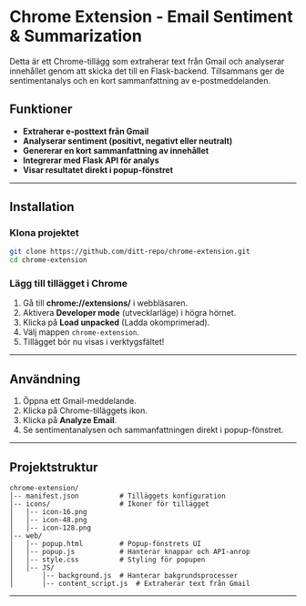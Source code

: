 # Chrome Extension - Email Sentiment & Summarization

Detta är ett Chrome-tillägg som extraherar text från Gmail och analyserar innehållet genom att skicka det till en Flask-backend. Tillsammans ger de sentimentanalys och en kort sammanfattning av e-postmeddelanden.

## Funktioner

- **Extraherar e-posttext från Gmail**
- **Analyserar sentiment (positivt, negativt eller neutralt)**
- **Genererar en kort sammanfattning av innehållet**
- **Integrerar med Flask API för analys**
- **Visar resultatet direkt i popup-fönstret**

---

## **Installation**

### Klona projektet

```bash
git clone https://github.com/ditt-repo/chrome-extension.git
cd chrome-extension
```

### Lägg till tillägget i Chrome

1. Gå till **chrome://extensions/** i webbläsaren.
2. Aktivera **Developer mode** (utvecklarläge) i högra hörnet.
3. Klicka på **Load unpacked** (Ladda okomprimerad).
4. Välj mappen `chrome-extension`.
5. Tillägget bör nu visas i verktygsfältet!

---

## **Användning**

1. Öppna ett Gmail-meddelande.
2. Klicka på Chrome-tilläggets ikon.
3. Klicka på **Analyze Email**.
4. Se sentimentanalysen och sammanfattningen direkt i popup-fönstret.

---

## **Projektstruktur**

```
chrome-extension/
│-- manifest.json          # Tilläggets konfiguration
│-- icons/                 # Ikoner för tillägget
│   │-- icon-16.png
│   │-- icon-48.png
│   │-- icon-128.png
│-- web/
│   │-- popup.html         # Popup-fönstrets UI
│   │-- popup.js           # Hanterar knappar och API-anrop
│   │-- style.css          # Styling för popupen
│   │-- JS/
│       │-- background.js  # Hanterar bakgrundsprocesser
│       │-- content_script.js  # Extraherar text från Gmail
```

---
